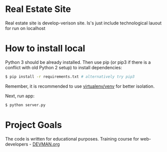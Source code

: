 # Real Estate Site

Real estate site is develop-verison site. Is's just include technological lauout for run on localhost

# How to install local

Python 3 should be already installed. Then use pip (or pip3 if there is a conflict with old Python 2 setup) to install dependencies:

```bash
$ pip install -r requirements.txt # alternatively try pip3
```
Remember, it is recommended to use [virtualenv/venv](https://devman.org/encyclopedia/pip/pip_virtualenv/) for better isolation.

Next, run app:

```bash
$ python server.py
```

# Project Goals

The code is written for educational purposes. Training course for web-developers - [DEVMAN.org](https://devman.org)

